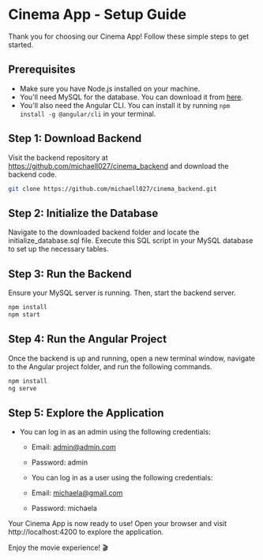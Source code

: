 # Cinema App - Setup Guide

Thank you for choosing our Cinema App! Follow these simple steps to get started.

## Prerequisites

- Make sure you have Node.js installed on your machine.
- You'll need MySQL for the database. You can download it from [here](https://dev.mysql.com/downloads/installer/).
- You'll also need the Angular CLI. You can install it by running `npm install -g @angular/cli` in your terminal.

## Step 1: Download Backend

Visit the backend repository at https://github.com/michaell027/cinema_backend and download the backend code.

```bash
git clone https://github.com/michaell027/cinema_backend.git
```

## Step 2: Initialize the Database

Navigate to the downloaded backend folder and locate the initialize_database.sql file. Execute this SQL script in your MySQL database to set up the necessary tables.

## Step 3: Run the Backend

Ensure your MySQL server is running. Then, start the backend server.

```bash
npm install
npm start
```

## Step 4: Run the Angular Project

Once the backend is up and running, open a new terminal window, navigate to the Angular project folder, and run the following commands.

```bash
npm install
ng serve
```

## Step 5: Explore the Application
- You can log in as an admin using the following credentials:
  - Email: admin@admin.com
  - Password: admin

  - You can log in as a user using the following credentials:
  - Email: michaela@gmail.com
  - Password: michaela

Your Cinema App is now ready to use! Open your browser and visit http://localhost:4200 to explore the application.

Enjoy the movie experience! 🎬
